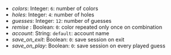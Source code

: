 - *colors*: Integer: `6`: number of colors
- *holes*: Integer: `4`: number of holes
- *guesses*: Integer: `12`: number of guesses
- *remise* : Boolean: `0`: color repeated only once on combination
- *account*: String: `default`: account name
- *save_on_exit*: Boolean: `0`: save session on exit
- *save_on_play*: Boolean: `0`: save session on every played guess
